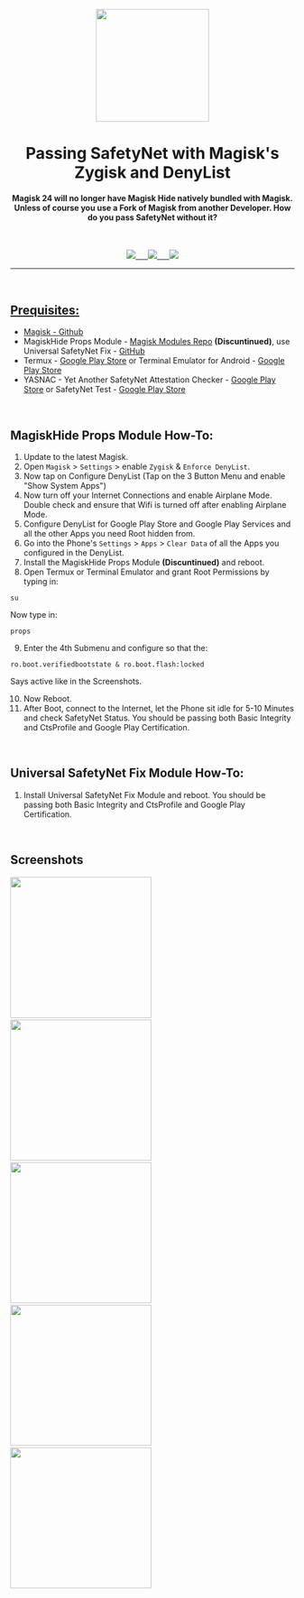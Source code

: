 <p align="center"><img src="https://github.com/K3V1991/Passing-SafetyNet-with-Magisk-Zygisk-and-DenyList/blob/main/Google-Play-Services.png" width="200"></a>
<h1 align="center"><b>Passing SafetyNet with Magisk's Zygisk and DenyList</b></h1>
<h4 align="center">Magisk 24 will no longer have Magisk Hide natively bundled with Magisk. 
Unless of course you use a Fork of Magisk from another Developer.
How do you pass SafetyNet without it?</h4>
<br />

<p align="center">
<a href="https://ko-fi.com/k3v1991" alt="Ko-fi"><img src="https://img.shields.io/badge/Ko--fi-F16061?style=for-the-badge&logo=ko-fi&logoColor=white"> &emsp;
<a href="https://www.paypal.com/cgi-bin/webscr?cmd=_s-xclick&hosted_button_id=HW8B98TVDLKWA" alt="PayPal"><img src="https://img.shields.io/badge/PayPal-00457C?style=for-the-badge&logo=paypal&logoColor=white"> &emsp;
<a href="https://github.com/K3V1991/Donate-Crypto/blob/main/README.md" alt="Crypto"><img src="https://img.shields.io/badge/Bitcoin-000?style=for-the-badge&logo=bitcoin&logoColor=white">
</p>
<hr />
<br />

## Prequisites:
* Magisk - [Github](https://github.com/topjohnwu/Magisk "Magisk")
* MagiskHide Props Module - [Magisk Modules Repo](https://github.com/Magisk-Modules-Repo/MagiskHidePropsConf "MagiskHidePropsConf") **(Discuntinued)**, use Universal SafetyNet Fix - [GitHub](https://github.com/kdrag0n/safetynet-fix "Universal SafetyNet Fix")
* Termux - [Google Play Store](https://play.google.com/store/apps/details?id=com.termux "Termux") or Terminal Emulator for Android - [Google Play Store](https://play.google.com/store/apps/details?id=jackpal.androidterm "Terminal Emulator") 
* YASNAC - Yet Another SafetyNet Attestation Checker - [Google Play Store](https://play.google.com/store/apps/details?id=rikka.safetynetchecker "YASNAC") or SafetyNet Test - [Google Play Store](https://play.google.com/store/apps/details?id=org.freeandroidtools.safetynettest "SafetyNet Test")
<br />

## MagiskHide Props Module How-To:
1. Update to the latest Magisk.
2. Open ```Magisk``` > ```Settings``` > enable ```Zygisk``` & ```Enforce DenyList```.
3. Now tap on Configure DenyList (Tap on the 3 Button Menu and enable "Show System Apps")
4. Now turn off your Internet Connections and enable Airplane Mode. Double check and ensure that Wifi is turned off after enabling Airplane Mode.
5. Configure DenyList for Google Play Store and Google Play Services and all the other Apps you need Root hidden from.
6. Go into the Phone's ```Settings``` > ```Apps``` > ```Clear Data``` of all the Apps you configured in the DenyList.
7. Install the MagiskHide Props Module **(Discuntinued)** and reboot.
8. Open Termux or Terminal Emulator and grant Root Permissions by typing in:
```
su
```
Now type in:
```
props
```
9. Enter the 4th Submenu and configure so that the:
```
ro.boot.verifiedbootstate & ro.boot.flash:locked
```
Says active like in the Screenshots.

10. Now Reboot.
11. After Boot, connect to the Internet, let the Phone sit idle for 5-10 Minutes and check SafetyNet Status. 
You should be passing both Basic Integrity and CtsProfile and Google Play Certification.
<br />

## Universal SafetyNet Fix Module How-To:
1. Install Universal SafetyNet Fix Module and reboot.
You should be passing both Basic Integrity and CtsProfile and Google Play Certification.
<br />

## Screenshots
<img src="https://github.com/K3V1991/Passing-SafetyNet-with-Magisk-Zygisk-and-DenyList/blob/main/Temux-su.jpg" width="250"></a> &emsp;
<img src="https://github.com/K3V1991/Passing-SafetyNet-with-Magisk-Zygisk-and-DenyList/blob/main/Termux-props.jpg" width="250"></a> &emsp;
<img src="https://github.com/K3V1991/Passing-SafetyNet-with-Magisk-Zygisk-and-DenyList/blob/main/MagiskHide-Props-Config-Menu.jpg" width="250"></a> &emsp;
<img src="https://github.com/K3V1991/Passing-SafetyNet-with-Magisk-Zygisk-and-DenyList/blob/main/Edit-MagiskHide-props.jpg" width="250"></a> &emsp;
<img src="https://github.com/K3V1991/Passing-SafetyNet-with-Magisk-Zygisk-and-DenyList/blob/main/SafetyNet-Checker.jpg" width="250"></a>
